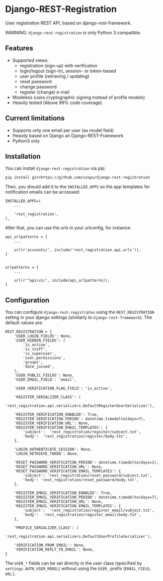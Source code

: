 # Django-REST-Registration

User registration REST API, based on django-rest-framework.

WARNING: `django-rest-registration` is only Python 3 compatible.


## Features

* Supported views:
    * registration (sign-up) with verification
    * login/logout (sign-in), session- or token-based
    * user profile (retrieving / updating)
    * reset password
    * change password
    * register (change) e-mail
* Modeless (uses cryptographic signing instead of profile models)
* Heavily tested (Above 99% code coverage)


## Current limitations

* Supports only one email per user (as model field)
* Heavily based on Django an Django-REST-Framework
* Python3 only


## Installation

You can install `django-rest-registration` via pip:

    pip install git+https://github.com/szopu/django-rest-registration

Then, you should add it to the `INSTALLED_APPS` so the app templates
for notification emails can be accessed:

    INSTALLED_APPS=(
        ...

        'rest_registration',
    ),

After that, you can use the urls in your urlconfig, for instance:

    api_urlpatterns = [
        ...

        url(r'accounts/', include('rest_registration.api.urls')),
    ]


    urlpatterns = [
        ...

        url(r'^api/v1/', include(api_urlpatterns)),
    ]


## Configuration


You can configure `django-rest-registraton` using the `REST_REGISTRATION`
setting in your django settings (similarly to `django-rest-framework`).
The default values are:

    REST_REGISTRATION = {
        'USER_LOGIN_FIELDS': None,
        'USER_HIDDEN_FIELDS': (
            'is_active',
            'is_staff',
            'is_superuser',
            'user_permissions',
            'groups',
            'date_joined',
        ),
        'USER_PUBLIC_FIELDS': None,
        'USER_EMAIL_FIELD': 'email',

        'USER_VERIFICATION_FLAG_FIELD': 'is_active',

        'REGISTER_SERIALIZER_CLASS': (
            'rest_registration.api.serializers.DefaultRegisterUserSerializer'),

        'REGISTER_VERIFICATION_ENABLED': True,
        'REGISTER_VERIFICATION_PERIOD': datetime.timedelta(days=7),
        'REGISTER_VERIFICATION_URL': None,
        'REGISTER_VERIFICATION_EMAIL_TEMPLATES': {
            'subject':  'rest_registration/register/subject.txt',
            'body':  'rest_registration/register/body.txt',
        },

        'LOGIN_AUTHENTICATE_SESSION': None,
        'LOGIN_RETRIEVE_TOKEN': None,

        'RESET_PASSWORD_VERIFICATION_PERIOD': datetime.timedelta(days=1),
        'RESET_PASSWORD_VERIFICATION_URL': None,
        'RESET_PASSWORD_VERIFICATION_EMAIL_TEMPLATES': {
            'subject': 'rest_registration/reset_password/subject.txt',
            'body': 'rest_registration/reset_password/body.txt',
        },

        'REGISTER_EMAIL_VERIFICATION_ENABLED': True,
        'REGISTER_EMAIL_VERIFICATION_PERIOD': datetime.timedelta(days=7),
        'REGISTER_EMAIL_VERIFICATION_URL': None,
        'REGISTER_EMAIL_VERIFICATION_EMAIL_TEMPLATES': {
            'subject':  'rest_registration/register_email/subject.txt',
            'body':  'rest_registration/register_email/body.txt',
        },

        'PROFILE_SERIALIZER_CLASS': (
            'rest_registration.api.serializers.DefaultUserProfileSerializer'),

        'VERIFICATION_FROM_EMAIL': None,
        'VERIFICATION_REPLY_TO_EMAIL': None,
    }

The `USER_*` fields can be set directly in the user class
(specified by `settings.AUTH_USER_MODEL`) without using
the `USER_` prefix (`EMAIL_FIELD`, etc.).
